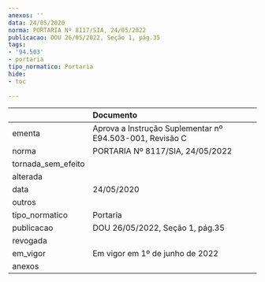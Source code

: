 ```yaml
---
anexos: ''
data: 24/05/2020
norma: PORTARIA Nº 8117/SIA, 24/05/2022
publicacao: DOU 26/05/2022, Seção 1, pág.35
tags:
- '94.503'
- portaria
tipo_normatico: Portaria
hide: 
- toc 
 
---
```


|                    | Documento                                                |
|:-------------------|:---------------------------------------------------------|
| ementa             | Aprova a Instrução Suplementar nº E94.503-001, Revisão C |
| norma              | PORTARIA Nº 8117/SIA, 24/05/2022                         |
| tornada_sem_efeito |                                                          |
| alterada           |                                                          |
| data               | 24/05/2020                                               |
| outros             |                                                          |
| tipo_normatico     | Portaria                                                 |
| publicacao         | DOU 26/05/2022, Seção 1, pág.35                          |
| revogada           |                                                          |
| em_vigor           | Em vigor em 1º de junho de 2022                          |
| anexos             |                                                          |